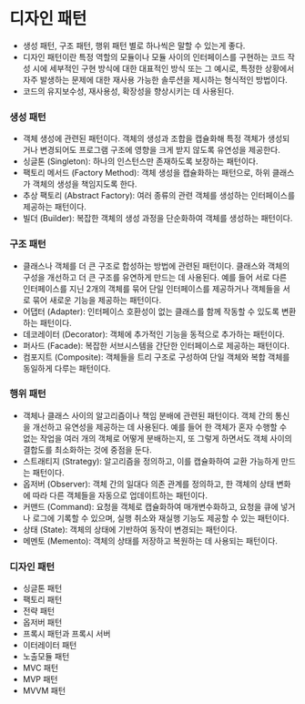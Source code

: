 # 디자인 패턴

- 생성 패턴, 구조 패턴, 행위 패턴 별로 하나씩은 말할 수 있는게 좋다.
- 디자인 패턴이란 특정 역할의 모듈이나 모듈 사이의 인터페이스를 구현하는 코드 작성 시에 세부적인 구현 방식에 대한 대표적인 방식 또는 그 예시로,
특정한 상황에서 자주 발생하는 문제에 대한 재사용 가능한 솔루션을 제시하는 형식적인 방법이다.
- 코드의 유지보수성, 재사용성, 확장성을 향상시키는 데 사용된다.

### 생성 패턴
- 객체 생성에 관련된 패턴이다. 객체의 생성과 조합을 캡슐화해 특정 객체가 생성되거나 변경되어도 프로그램 구조에 영향을 크게 받지 않도록 유연성을 제공한다.
- 싱글톤 (Singleton): 하나의 인스턴스만 존재하도록 보장하는 패턴이다.
- 팩토리 메서드 (Factory Method): 객체 생성을 캡슐화하는 패턴으로, 하위 클래스가 객체의 생성을 책임지도록 한다.
- 추상 팩토리 (Abstract Factory): 여러 종류의 관련 객체를 생성하는 인터페이스를 제공하는 패턴이다.
- 빌더 (Builder): 복잡한 객체의 생성 과정을 단순화하여 객체를 생성하는 패턴이다.

### 구조 패턴
- 클래스나 객체를 더 큰 구조로 합성하는 방법에 관련된 패턴이다. 클래스와 객체의 구성을 개선하고 더 큰 구조를 유연하게 만드는 데 사용된다.
예를 들어 서로 다른 인터페이스를 지닌 2개의 객체를 묶어 단일 인터페이스를 제공하거나 객체들을 서로 묶어 새로운 기능을 제공하는 패턴이다.
- 어댑터 (Adapter): 인터페이스 호환성이 없는 클래스를 함께 작동할 수 있도록 변환하는 패턴이다.
- 데코레이터 (Decorator): 객체에 추가적인 기능을 동적으로 추가하는 패턴이다.
- 퍼사드 (Facade): 복잡한 서브시스템을 간단한 인터페이스로 제공하는 패턴이다.
- 컴포지트 (Composite): 객체들을 트리 구조로 구성하여 단일 객체와 복합 객체를 동일하게 다루는 패턴이다.

### 행위 패턴
- 객체나 클래스 사이의 알고리즘이나 책임 분배에 관련된 패턴이다. 객체 간의 통신을 개선하고 유연성을 제공하는 데 사용된다.
예를 들어 한 객체가 혼자 수행할 수 없는 작업을 여러 개의 객체로 어떻게 분배하는지, 또 그렇게 하면서도 객체 사이의 결합도를 최소화하는 것에 중점을 둔다.
- 스트래티지 (Strategy): 알고리즘을 정의하고, 이를 캡슐화하여 교환 가능하게 만드는 패턴이다.
- 옵저버 (Observer): 객체 간의 일대다 의존 관계를 정의하고, 한 객체의 상태 변화에 따라 다른 객체들을 자동으로 업데이트하는 패턴이다.
- 커맨드 (Command): 요청을 객체로 캡슐화하여 매개변수화하고, 요청을 큐에 넣거나 로그에 기록할 수 있으며, 실행 취소와 재실행 기능도 제공할 수 있는 패턴이다.
- 상태 (State): 객체의 상태에 기반하여 동작이 변경되는 패턴이다.
- 메멘토 (Memento): 객체의 상태를 저장하고 복원하는 데 사용되는 패턴이다.

### 디자인 패턴

- 싱글톤 패턴
- 팩토리 패턴
- 전략 패턴
- 옵저버 패턴
- 프록시 패턴과 프록시 서버
- 이터레이터 패턴
- 노출모듈 패턴
- MVC 패턴
- MVP 패턴
- MVVM 패턴
